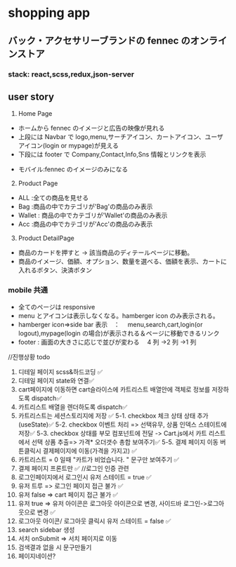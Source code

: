# shopping app

## バック・アクセサリーブランドの fennec のオンラインストア

### stack: react,scss,redux,json-server

## user story

1. Home Page

- ホームから fennec のイメージと広告の映像が見れる
- 上段には Navbar で logo,menu,サーチアイコン、カートアイコン、ユーザアイコン(login or mypage)が見える
- 下段には footer で Company,Contact,Info,Sns 情報とリンクを表示

* モバイル:fennec のイメージのみになる

2. Product Page

- ALL :全ての商品を見せる
- Bag :商品の中でカテゴリが'Bag'の商品のみ表示
- Wallet : 商品の中でカテゴリが'Wallet'の商品のみ表示
- Acc :商品の中でカテゴリが'Acc'の商品のみ表示

3. Product DetailPage

- 商品のカードを押すと → 該当商品のディテールページに移動。
- 商品のイメージ、価額、オプション、数量を選べる、価額を表示、カートに入れるボタン、決済ボタン

### mobile 共通

- 全てのページは responsive
- menu とアイコンは表示しなくなる。hamberger icon のみ表示される。
- hamberger icon=>side bar 表示　：　 menu,search,cart,login(or logout),mypage(login の場合)が表示される＆ページに移動できるリンク
- footer : 画面の大きさに応じで並びが変わる　 4 列 →2 列 →1 列

//진행상황 todo

1. 디테일 페이지 scss&하드코딩 ✅
2. 디테일 페이지 state와 연결✅
3. cart페이지에 이동하면 cart슬라이스에 카트리스트 배열안에 객체로 정보를 저장하도록 dispatch✅
4. 카트리스트 배열을 렌더하도록 dispatch✅
5. 카트리스트는 세션스토리지에 저장 ✅
   5-1. checkbox 체크 상태 상태 추가(useState)✅
   5-2. checkbox 이벤트 처리 => 선택유무, 상품 인덱스 스테이트에 저장✅
   5-3. checkbox 상태를 부모 컴포넌트에 전달 -> Cart.js에서 카트 리스트에서 선택 상품 추출=> 가격\* 오더갯수 총합 보여주기✅
   5-5. 결제 페이지 이동 버튼클릭시 결제페이지에 이동(가격을 가지고) ✅
6. 카트리스트 = 0 일때 "카트가 비었습니다. " 문구만 보여주기 ✅
7. 결제 페이지 프론트만 ✅
   //로그인 인증 관련
8. 로그인페이지에서 로그인시 유저 스테이트 = true ✅
9. 유저 트루 => 로그인 페이지 접근 불가 ✅
10. 유저 false => cart 페이지 접근 불가 ✅
11. 유저 true => 유저 아이콘은 로그아웃 아이콘으로 변경, 사이드바 로그인->로그아웃으로 변경 ✅
12. 로그아웃 아이콘/ 로그아웃 클릭시 유저 스테이트 = false ✅
13. search sidebar 생성
14. 서치 onSubmit => 서치 페이지로 이동
15. 검색결과 없을 시 문구만들기
16. 페이지네이션?
